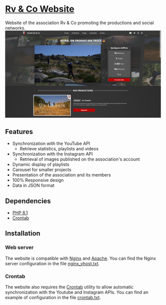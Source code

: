 # [Rv & Co Website](https://rvandco.fr)
Website of the association Rv & Co promoting the productions and social networks.  
![screenshot.png](assets/example/screenshot.png)

## Features
* Synchronization with the YouTube API
  * Retrieve statistics, playlists and videos
* Synchronization with the Instagram API
  * Retrieval of images published on the association's account
* Dynamic display of playlists
* Carousel for smaller projects
* Presentation of the association and its members
* 100% Responsive design
* Data in JSON format

## Dependencies
* [PHP 8.1](https://www.php.net/)
* [Crontab](https://en.wikipedia.org/wiki/Cron)

## Installation
### Web server
The website is compatible with [Nginx](https://www.nginx.com/) and [Apache](https://httpd.apache.org/). You can find the Nginx server configuration in the file [nginx_vhost.txt](https://github.com/studiorvandco/Website/blob/v2/assets/example/nginx_vhost.txt).

### Crontab
The website also requires the [Crontab](https://en.wikipedia.org/wiki/Cron) utility to allow automatic synchronization with the Youtube and Instagram APIs. You can find an example of configuration in the file [crontab.txt](https://github.com/studiorvandco/Website/blob/v2/assets/example/crontab.txt).